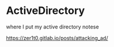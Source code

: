 # ActiveDirectory
where I put my active directory notese

https://zer1t0.gitlab.io/posts/attacking_ad/
